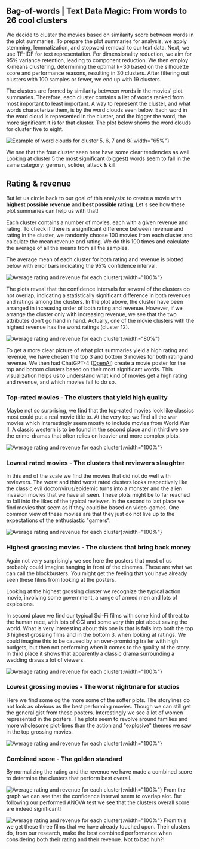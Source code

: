 ## Bag-of-words | Text Data Magic: From words to 26 cool clusters

We decide to cluster the movies based on similarity score between words in the plot summaries. To prepare the plot summaries for analysis, we apply stemming, lemmatization, and stopword removal to our text data. Next, we use TF-IDF for text representation. For dimensionality reduction, we aim for 95% variance retention, leading to component reduction. We then employ K-means clustering, determining the optimal k=30 based on the silhouette score and performance reasons, resulting in 30 clusters. After filtering out clusters with 100 samples or fewer, we end up with 19 clusters.

The clusters are formed by similarity between words in the movies' plot summaries. Therefore, each cluster contains a list of words ranked from most important to least important. A way to represent the cluster, and what words characterize them, is by the word clouds seen below. Each word in the word cloud is represented in the cluster, and the bigger the word, the more significant it is for that cluster. The plot below shows the word clouds for cluster five to eight.

![Example of word clouds for cluster 5, 6, 7 and 8](figures/nlp/word_cloud_example.png){:width="65%"}

We see that the four cluster seen here have some clear tendencies as well. Looking at cluster 5 the most significant (biggest) words seem to fall in the same category: german, solider, attack & kill.

## Rating & revenue
But let us circle back to our goal of this analysis: to create a movie with **highest possible revenue** and **best possible rating**. Let's see how these plot summaries can help us with that!

Each cluster contains a number of movies, each with a given revenue and rating. To check if there is a significant difference between revenue and rating in the cluster, we randomly choose 100 movies from each cluster and calculate the mean revenue and rating. We do this 100 times and calculate the average of all the means from all the samples.

The average mean of each cluster for both rating and revenue is plotted below with error bars indicating the 95% confidence interval.

![Average rating and revenue for each cluster](figures/nlp/nlp_rev_rating_subplots.png){:width="100%"}


The plots reveal that the confidence intervals for several of the clusters do not overlap, indicating a statistically significant difference in both revenues and ratings among the clusters. In the plot above, the cluster have been arranged in increasing order of both rating and revenue. However, if we arrange the cluster only with increasing revenue, we see that the two attributes don't go hand in hand. Actually, one of the movie clusters with the highest revenue has the worst ratings (cluster 12).

![Average rating and revenue for each cluster](figures/nlp/nlp_rev_rating_both_plots.png){:width="80%"}

To get a more clear picture of what plot summaries yield a high rating and revenue, we have chosen the top 3 and bottom 3 movies for both rating and revenue. We then had ChatGPT-4 ([OpenAI](https://openai.com/)) create a movie poster for the top and bottom clusters based on their most significant words. This visualization helps us to understand what kind of movies get a high rating and revenue, and which movies fail to do so.

### Top-rated movies - The clusters that yield high quality 
Maybe not so surprising, we find that the top-rated movies look like classics most could put a real movie title to. At the very top we find all the war movies which interestingly seem mostly to include movies from World War II. 
A classic western is to be found in the second place and in third we see the crime-dramas that often relies on heavier and more complex plots.  

![Average rating and revenue for each cluster](figures/posters/best_rating_final.png){:width="100%"}

### Lowest rated movies - The clusters that reviewers slaughter
In this end of the scale we find the movies that did not do well with reviewers. The worst and third worst rated clusters looks respectively like the classic evil doctor/virus/epidemic turns into a monster and the alien invasion movies that we have all seen. These plots might be to far reached to fall into the likes of the typical reviewer. In the second to last place we find movies that seem as if they could be based on video-games. One common view of these movies are that they just do not live up to the expectations of the enthusiastic "gamers". 

![Average rating and revenue for each cluster](figures/posters/worst_rating_final.png){:width="100%"}

### Highest grossing movies - The clusters that bring back money
Again not very surprisingly we see here the posters that most of us probably could imagine hanging in front of the cinemas. These are what we can call the blockbusters. You might get the feeling that you have already seen these films from looking at the posters. 

Looking at the highest grossing cluster we recognize the typical action movie, involving some government, a range of armed men and lots of explosions. 

In second place we find our typical Sci-Fi films with some kind of threat to the human race, with lots of CGI and some very thin plot about saving the world. What is very interesting about this one is that is falls into both the top 3 highest grossing films and in the bottom 3, when looking at ratings. We could imagine this to be caused by an over-promising trailer with high budgets, but then not performing when it comes to the quality of the story. 
In third place it shows that apparently a classic drama surrounding a wedding draws a lot of viewers. 

![Average rating and revenue for each cluster](figures/posters/best_rev_final.png){:width="100%"}

### Lowest grossing movies - The worst nightmare for studios
Here we find some og the more some of the softer plots. The storylines do not look as obvious as the best performing movies. Though we can still get the general gist from these posters. Interestingly we see a lot of women represented in the posters. The plots seem to revolve around families and more wholesome plot-lines than the action and "explosive" themes we saw in the top grossing movies.

![Average rating and revenue for each cluster](figures/posters/worst_rev_final.png){:width="100%"}


### Combined score - The golden standard 
By normalizing the rating and the revenue we have made a combined score to determine the clusters that perform best overall. 

![Average rating and revenue for each cluster](figures/nlp/gold_plot.png){:width="100%"}
From the graph we can see that the confidence interval seem to overlap alot. But following our performed ANOVA test we see that the clusters overall score are indeed significant!

![Average rating and revenue for each cluster](figures/posters/gold_final.png){:width="100%"}
From this we get these three films that we have already touched upon. Their clusters do, from our research, make the best combined performance when considering both their rating and their revenue. Not to bad huh?! 

